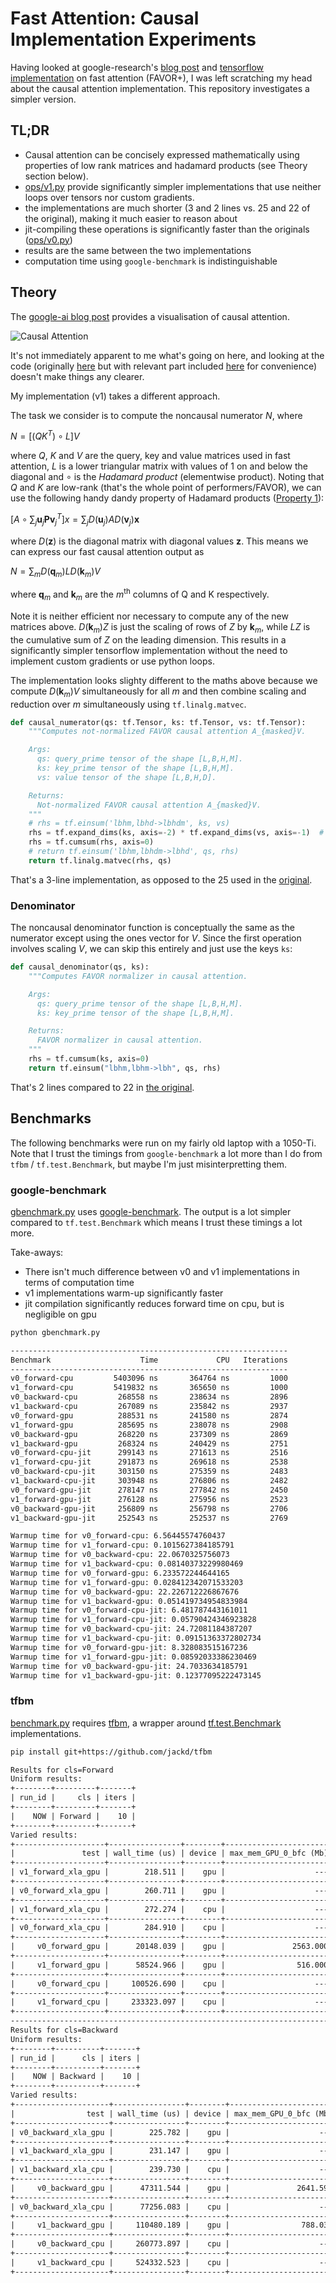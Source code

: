 # Fast Attention: Causal Implementation Experiments

Having looked at google-research's [blog post](https://ai.googleblog.com/2020/10/rethinking-attention-with-performers.html) and [tensorflow implementation](https://github.com/google-research/google-research/blob/master/performer/fast_attention/tensorflow/fast_attention.py) on fast attention (FAVOR+), I was left scratching my head about the causal attention implementation. This repository investigates a simpler version.

## TL;DR

- Causal attention can be concisely expressed mathematically using properties of low rank matrices and hadamard products (see Theory section below).
- [ops/v1.py](./ops/v1.py) provide significantly simpler implementations that use neither loops over tensors nor custom gradients.
- the implementations are much shorter (3 and 2 lines vs. 25 and 22 of the original), making it much easier to reason about
- jit-compiling these operations is significantly faster than the originals ([ops/v0.py](./ops/v0.py))
- results are the same between the two implementations
- computation time using `google-benchmark` is indistinguishable

## Theory

The [google-ai blog post](https://ai.googleblog.com/2020/10/rethinking-attention-with-performers.html) provides a visualisation of causal attention.

![Causal Attention](https://1.bp.blogspot.com/-kJKZ5veuREk/X5IcGdqtbCI/AAAAAAAAGtM/PWmo0lHnhSUQ5nabOwhKIN9rh6pYxFItQCLcBGAsYHQ/s1238/image4.gif)

It's not immediately apparent to me what's going on here, and looking at the code (originally [here](https://github.com/google-research/google-research/blob/master/performer/fast_attention/tensorflow/fast_attention.py) but with relevant part included [here](./ops/v0.py) for convenience) doesn't make things any clearer.

My implementation (v1) takes a different approach.

The task we consider is to compute the noncausal numerator $N$, where

$N = \left[(Q K^T) \circ L\right] V$

where $Q$, $K$ and $V$ are the query, key and value matrices used in fast attention, $L$ is a lower triangular matrix with values of $1$ on and below the diagonal and $\circ$ is the _Hadamard product_ (elementwise product). Noting that $Q$ and $K$ are low-rank (that's the whole point of performers/FAVOR), we can use the following handy dandy property of Hadamard products ([Property 1](http://pi.math.cornell.edu/~ajt/presentations/HadamardProduct.pdf)):

$\left[A \circ \sum_j \mathbf{u}_j \mathbf{Pv}_j^T\right]x = \sum_j D(\mathbf{u}_j) A D(\mathbf{v}_j) \mathbf{x}$

where $D(\mathbf{z})$ is the diagonal matrix with diagonal values $\mathbf{z}$. This means we can express our fast causal attention output as

$N = \sum_m D(\mathbf{q}_m) L D(\mathbf{k}_m) V$

where $\mathbf{q}_m$ and $\mathbf{k}_m$ are the $m^\text{th}$ columns of Q and K respectively.

Note it is neither efficient nor necessary to compute any of the new matrices above. $D(\mathbf{k}_m) Z$ is just the scaling of rows of $Z$ by $\mathbf{k}_m$, while $L Z$ is the cumulative sum of $Z$ on the leading dimension. This results in a significantly simpler tensorflow implementation without the need to implement custom gradients or use python loops.

The implementation looks slighty different to the maths above because we compute $D(\mathbf{k}_m) V$ simultaneously for all $m$ and then combine scaling and reduction over $m$ simultaneously using `tf.linalg.matvec`.

```python
def causal_numerator(qs: tf.Tensor, ks: tf.Tensor, vs: tf.Tensor):
    """Computes not-normalized FAVOR causal attention A_{masked}V.

    Args:
      qs: query_prime tensor of the shape [L,B,H,M].
      ks: key_prime tensor of the shape [L,B,H,M].
      vs: value tensor of the shape [L,B,H,D].

    Returns:
      Not-normalized FAVOR causal attention A_{masked}V.
    """
    # rhs = tf.einsum('lbhm,lbhd->lbhdm', ks, vs)
    rhs = tf.expand_dims(ks, axis=-2) * tf.expand_dims(vs, axis=-1)  # [L,B,H,D,M]
    rhs = tf.cumsum(rhs, axis=0)
    # return tf.einsum('lbhm,lbhdm->lbhd', qs, rhs)
    return tf.linalg.matvec(rhs, qs)
```

That's a 3-line implementation, as opposed to the 25 used in the [original](./ops/v0.py#L23-71).

### Denominator

The noncausal denominator function is conceptually the same as the numerator except using the ones vector for $V$. Since the first operation involves scaling $V$, we can skip this entirely and just use the keys `ks`:

```python
def causal_denominator(qs, ks):
    """Computes FAVOR normalizer in causal attention.

    Args:
      qs: query_prime tensor of the shape [L,B,H,M].
      ks: key_prime tensor of the shape [L,B,H,M].

    Returns:
      FAVOR normalizer in causal attention.
    """
    rhs = tf.cumsum(ks, axis=0)
    return tf.einsum("lbhm,lbhm->lbh", qs, rhs)
```

That's 2 lines compared to 22 in [the original](./ops/v0.py?#L74-L118).

## Benchmarks

The following benchmarks were run on my fairly old laptop with a 1050-Ti. Note that I trust the timings from `google-benchmark` a lot more than I do from `tfbm` / `tf.test.Benchmark`, but maybe I'm just misinterpretting them.

### google-benchmark

[gbenchmark.py](./gbenchmark.py) uses [google-benchmark](https://pypi.org/project/google-benchmark/). The output is a lot simpler compared to `tf.test.Benchmark` which means I trust these timings a lot more.

Take-aways:

- There isn't much difference between v0 and v1 implementations in terms of computation time
- v1 implementations warm-up significantly faster
- jit compilation significantly reduces forward time on cpu, but is negligible on gpu

```bash
python gbenchmark.py
```

```txt
--------------------------------------------------------------
Benchmark                    Time             CPU   Iterations
--------------------------------------------------------------
v0_forward-cpu         5403096 ns       364764 ns         1000
v1_forward-cpu         5419832 ns       365650 ns         1000
v0_backward-cpu         268558 ns       238634 ns         2896
v1_backward-cpu         267089 ns       235842 ns         2937
v0_forward-gpu          288531 ns       241580 ns         2874
v1_forward-gpu          285695 ns       238078 ns         2908
v0_backward-gpu         268220 ns       237309 ns         2869
v1_backward-gpu         268324 ns       240429 ns         2751
v0_forward-cpu-jit      299143 ns       271613 ns         2516
v1_forward-cpu-jit      291873 ns       269618 ns         2538
v0_backward-cpu-jit     303150 ns       275359 ns         2483
v1_backward-cpu-jit     303948 ns       276806 ns         2482
v0_forward-gpu-jit      278147 ns       277842 ns         2450
v1_forward-gpu-jit      276128 ns       275956 ns         2523
v0_backward-gpu-jit     256809 ns       256798 ns         2706
v1_backward-gpu-jit     252543 ns       252537 ns         2769

Warmup time for v0_forward-cpu: 6.56445574760437
Warmup time for v1_forward-cpu: 0.1015627384185791
Warmup time for v0_backward-cpu: 22.0670325756073
Warmup time for v1_backward-cpu: 0.08140373229980469
Warmup time for v0_forward-gpu: 6.233572244644165
Warmup time for v1_forward-gpu: 0.028412342071533203
Warmup time for v0_backward-gpu: 22.226712226867676
Warmup time for v1_backward-gpu: 0.051419734954833984
Warmup time for v0_forward-cpu-jit: 6.481787443161011
Warmup time for v1_forward-cpu-jit: 0.05790424346923828
Warmup time for v0_backward-cpu-jit: 24.72081184387207
Warmup time for v1_backward-cpu-jit: 0.09151363372802734
Warmup time for v0_forward-gpu-jit: 8.328083515167236
Warmup time for v1_forward-gpu-jit: 0.08592033386230469
Warmup time for v0_backward-gpu-jit: 24.7033634185791
Warmup time for v1_backward-gpu-jit: 0.12377095222473145
```

### tfbm

[benchmark.py](./benchmark.py) requires [tfbm](https://github.com/jackd/tfbm), a wrapper around [tf.test.Benchmark](https://www.tensorflow.org/api_docs/python/tf/test/Benchmark?hl=en) implementations.

```bash
pip install git+https://github.com/jackd/tfbm
```

```txt
Results for cls=Forward
Uniform results:
+--------+---------+-------+
| run_id |     cls | iters |
+--------+---------+-------+
|    NOW | Forward |    10 |
+--------+---------+-------+
Varied results:
+--------------------+----------------+--------+------------------------+-----------------+--------------------------+---------+
|               test | wall_time (us) | device | max_mem_GPU_0_bfc (Mb) | max_mem_cpu (b) | max_mem_gpu_host_bfc (b) | xla_jit |
+--------------------+----------------+--------+------------------------+-----------------+--------------------------+---------+
| v1_forward_xla_gpu |        218.511 |    gpu |                    --- |         192.000 |                   49.000 |    True |
+--------------------+----------------+--------+------------------------+-----------------+--------------------------+---------+
| v0_forward_xla_gpu |        260.711 |    gpu |                    --- |         192.000 |                   49.000 |    True |
+--------------------+----------------+--------+------------------------+-----------------+--------------------------+---------+
| v1_forward_xla_cpu |        272.274 |    cpu |                    --- |         192.000 |                   49.000 |    True |
+--------------------+----------------+--------+------------------------+-----------------+--------------------------+---------+
| v0_forward_xla_cpu |        284.910 |    cpu |                    --- |         192.000 |                   49.000 |    True |
+--------------------+----------------+--------+------------------------+-----------------+--------------------------+---------+
|     v0_forward_gpu |      20148.039 |    gpu |               2563.000 |         192.000 |                 1088.000 |   False |
+--------------------+----------------+--------+------------------------+-----------------+--------------------------+---------+
|     v1_forward_gpu |      58524.966 |    gpu |                516.000 |         192.000 |                   64.000 |   False |
+--------------------+----------------+--------+------------------------+-----------------+--------------------------+---------+
|     v0_forward_cpu |     100526.690 |    cpu |                    --- |  1776322300.000 |                      --- |   False |
+--------------------+----------------+--------+------------------------+-----------------+--------------------------+---------+
|     v1_forward_cpu |     233323.097 |    cpu |                    --- |   541065220.000 |                      --- |   False |
+--------------------+----------------+--------+------------------------+-----------------+--------------------------+---------+
------------------------------------------------------------------------------------------------------------------------------------------------------------------------------------------------------------
Results for cls=Backward
Uniform results:
+--------+----------+-------+
| run_id |      cls | iters |
+--------+----------+-------+
|    NOW | Backward |    10 |
+--------+----------+-------+
Varied results:
+---------------------+----------------+--------+------------------------+-----------------+--------------------------+---------+
|                test | wall_time (us) | device | max_mem_GPU_0_bfc (Mb) | max_mem_cpu (b) | max_mem_gpu_host_bfc (b) | xla_jit |
+---------------------+----------------+--------+------------------------+-----------------+--------------------------+---------+
| v0_backward_xla_gpu |        225.782 |    gpu |                    --- |         192.000 |                   49.000 |    True |
+---------------------+----------------+--------+------------------------+-----------------+--------------------------+---------+
| v1_backward_xla_gpu |        231.147 |    gpu |                    --- |         192.000 |                   49.000 |    True |
+---------------------+----------------+--------+------------------------+-----------------+--------------------------+---------+
| v1_backward_xla_cpu |        239.730 |    cpu |                    --- |         192.000 |                   49.000 |    True |
+---------------------+----------------+--------+------------------------+-----------------+--------------------------+---------+
|     v0_backward_gpu |      47311.544 |    gpu |               2641.594 |         192.000 |                 1084.000 |   False |
+---------------------+----------------+--------+------------------------+-----------------+--------------------------+---------+
| v0_backward_xla_cpu |      77256.083 |    cpu |                    --- |   288358548.000 |                   49.000 |    True |
+---------------------+----------------+--------+------------------------+-----------------+--------------------------+---------+
|     v1_backward_gpu |     110480.189 |    gpu |                788.031 |         192.000 |                   68.000 |   False |
+---------------------+----------------+--------+------------------------+-----------------+--------------------------+---------+
|     v0_backward_cpu |     260773.897 |    cpu |                    --- |  1936089700.000 |                      --- |   False |
+---------------------+----------------+--------+------------------------+-----------------+--------------------------+---------+
|     v1_backward_cpu |     524332.523 |    cpu |                    --- |  1092648988.000 |                      --- |   False |
+---------------------+----------------+--------+------------------------+-----------------+--------------------------+---------+
```
